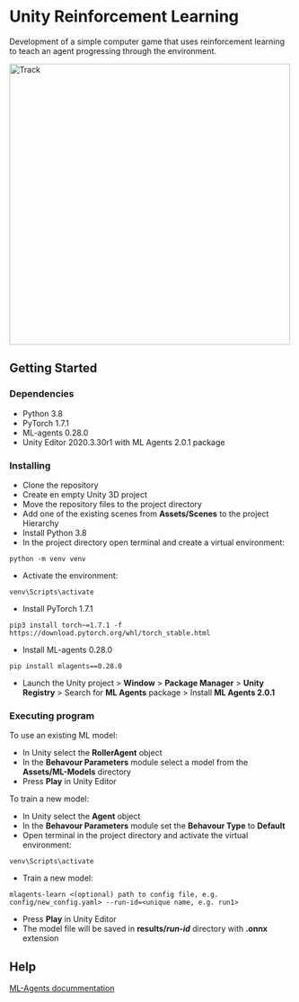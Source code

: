 

# Unity Reinforcement Learning

Development of a simple computer game that uses reinforcement learning to teach an agent progressing through the environment.

<img src="https://user-images.githubusercontent.com/52631916/183151196-cc9a7ec0-e6a9-4a4d-9c28-fb3b982da867.png" alt="Track" width="500"/>

## Getting Started

### Dependencies
* Python 3.8
* PyTorch 1.7.1 
* ML-agents 0.28.0 
* Unity Editor 2020.3.30r1 with ML Agents 2.0.1 package

### Installing

* Clone the repository
* Create en empty Unity 3D project
* Move the repository files to the project directory
* Add one of the existing scenes from **Assets/Scenes** to the project Hierarchy
* Install Python 3.8
* In the project directory open terminal and create a virtual environment: 
```
python -m venv venv
```
* Activate the environment:
```
venv\Scripts\activate
```
* Install PyTorch 1.7.1
```
pip3 install torch~=1.7.1 -f https://download.pytorch.org/whl/torch_stable.html
```
* Install ML-agents 0.28.0
```
pip install mlagents==0.28.0
```
* Launch the Unity project > **Window** > **Package Manager** > **Unity Registry** > Search for **ML Agents** package > Install **ML Agents 2.0.1**

### Executing program
To use an existing ML model:
* In Unity select the **RollerAgent** object
* In the **Behavour Parameters** module select a model from the **Assets/ML-Models** directory
* Press **Play** in Unity Editor

To train a new model:
* In Unity select the **Agent** object
* In the **Behavour Parameters** module set the **Behavour Type** to **Default**
* Open terminal in the project directory and activate the virtual environment:
```
venv\Scripts\activate
```
* Train a new model:
```
mlagents-learn <(optional) path to config file, e.g. config/new_config.yaml> --run-id=<unique name, e.g. run1>
```
* Press **Play** in Unity Editor
* The model file will be saved in **results/_run-id_** directory with **.onnx** extension

## Help

[ML-Agents docummentation](https://github.com/Unity-Technologies/ml-agents/tree/release_19_docs/docs)
